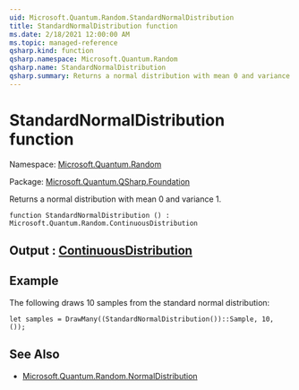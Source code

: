 ```yaml
---
uid: Microsoft.Quantum.Random.StandardNormalDistribution
title: StandardNormalDistribution function
ms.date: 2/18/2021 12:00:00 AM
ms.topic: managed-reference
qsharp.kind: function
qsharp.namespace: Microsoft.Quantum.Random
qsharp.name: StandardNormalDistribution
qsharp.summary: Returns a normal distribution with mean 0 and variance 1.
---
```


# StandardNormalDistribution function

Namespace: [Microsoft.Quantum.Random](xref:Microsoft.Quantum.Random)

Package: [Microsoft.Quantum.QSharp.Foundation](https://nuget.org/packages/Microsoft.Quantum.QSharp.Foundation)


Returns a normal distribution with mean 0 and variance 1.

```qsharp
function StandardNormalDistribution () : Microsoft.Quantum.Random.ContinuousDistribution
```


## Output : [ContinuousDistribution](xref:Microsoft.Quantum.Random.ContinuousDistribution)



## Example

The following draws 10 samples from the standard normal distribution:```qsharplet samples = DrawMany((StandardNormalDistribution())::Sample, 10, ());```

## See Also

- [Microsoft.Quantum.Random.NormalDistribution](xref:Microsoft.Quantum.Random.NormalDistribution)